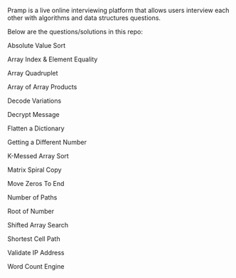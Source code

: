 Pramp is a live online interviewing platform that allows users interview each other with algorithms and data structures questions. 

Below are the questions/solutions in this repo:

Absolute Value Sort

Array Index & Element Equality

Array Quadruplet

Array of Array Products

Decode Variations

Decrypt Message

Flatten a Dictionary

Getting a Different Number

K-Messed Array Sort

Matrix Spiral Copy

Move Zeros To End 

Number of Paths

Root of Number

Shifted Array Search

Shortest Cell Path

Validate IP Address

Word Count Engine


